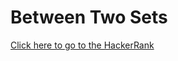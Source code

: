 # Between Two Sets #
[Click here to go to the HackerRank](https://www.hackerrank.com/challenges/between-two-sets)
